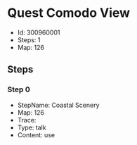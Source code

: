 # Quest Comodo View

- Id: 300960001
- Steps: 1
- Map: 126

## Steps

### Step 0
- StepName:  Coastal Scenery
- Map:  126
- Trace:  
- Type:  talk
- Content:  use


